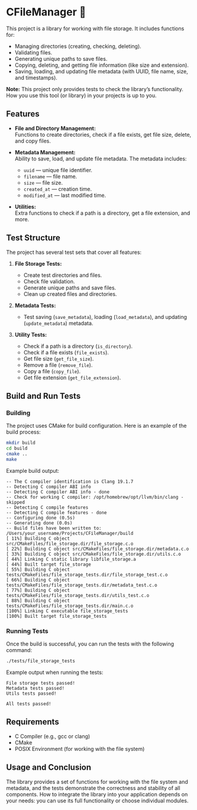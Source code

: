 # CFileManager 🦎

This project is a library for working with file storage. It includes functions for:
- Managing directories (creating, checking, deleting).
- Validating files.
- Generating unique paths to save files.
- Copying, deleting, and getting file information (like size and extension).
- Saving, loading, and updating file metadata (with UUID, file name, size, and timestamps).

**Note:** This project only provides tests to check the library’s functionality. How you use this tool (or library) in your projects is up to you.

## Features

- **File and Directory Management:**  
  Functions to create directories, check if a file exists, get file size, delete, and copy files.

- **Metadata Management:**  
  Ability to save, load, and update file metadata. The metadata includes:
    - `uuid` — unique file identifier.
    - `filename` — file name.
    - `size` — file size.
    - `created_at` — creation time.
    - `modified_at` — last modified time.

- **Utilities:**  
  Extra functions to check if a path is a directory, get a file extension, and more.

## Test Structure

The project has several test sets that cover all features:

1. **File Storage Tests:**
    - Create test directories and files.
    - Check file validation.
    - Generate unique paths and save files.
    - Clean up created files and directories.

2. **Metadata Tests:**
    - Test saving (`save_metadata`), loading (`load_metadata`), and updating (`update_metadata`) metadata.

3. **Utility Tests:**
    - Check if a path is a directory (`is_directory`).
    - Check if a file exists (`file_exists`).
    - Get file size (`get_file_size`).
    - Remove a file (`remove_file`).
    - Copy a file (`copy_file`).
    - Get file extension (`get_file_extension`).

## Build and Run Tests

### Building

The project uses CMake for build configuration. Here is an example of the build process:

```bash
mkdir build
cd build
cmake ..
make
```

Example build output:

```
-- The C compiler identification is Clang 19.1.7
-- Detecting C compiler ABI info
-- Detecting C compiler ABI info - done
-- Check for working C compiler: /opt/homebrew/opt/llvm/bin/clang - skipped
-- Detecting C compile features
-- Detecting C compile features - done
-- Configuring done (0.5s)
-- Generating done (0.0s)
-- Build files have been written to: /Users/your_username/Projects/CFileManager/build
[ 11%] Building C object src/CMakeFiles/file_storage.dir/file_storage.c.o
[ 22%] Building C object src/CMakeFiles/file_storage.dir/metadata.c.o
[ 33%] Building C object src/CMakeFiles/file_storage.dir/utils.c.o
[ 44%] Linking C static library libfile_storage.a
[ 44%] Built target file_storage
[ 55%] Building C object tests/CMakeFiles/file_storage_tests.dir/file_storage_test.c.o
[ 66%] Building C object tests/CMakeFiles/file_storage_tests.dir/metadata_test.c.o
[ 77%] Building C object tests/CMakeFiles/file_storage_tests.dir/utils_test.c.o
[ 88%] Building C object tests/CMakeFiles/file_storage_tests.dir/main.c.o
[100%] Linking C executable file_storage_tests
[100%] Built target file_storage_tests
```

### Running Tests

Once the build is successful, you can run the tests with the following command:

```bash
./tests/file_storage_tests
```

Example output when running the tests:

```
File storage tests passed!
Metadata tests passed!
Utils tests passed!

All tests passed!
```

## Requirements

- C Compiler (e.g., gcc or clang)
- CMake
- POSIX Environment (for working with the file system)

## Usage and Conclusion

The library provides a set of functions for working with the file system and metadata, and the tests demonstrate the correctness and stability of all components. How to integrate the library into your application depends on your needs: you can use its full functionality or choose individual modules.
